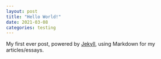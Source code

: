 ```yaml
---
layout: post
title: "Hello World!"
date: 2021-03-08
categories: testing
---
```


My first ever post, powered by [Jekyll](http://jekyllrb.com), using Markdown for my articles/essays.